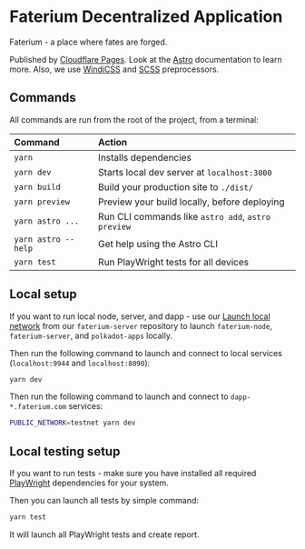# Faterium Decentralized Application

Faterium - a place where fates are forged.

Published by [Cloudflare Pages](https://pages.cloudflare.com/). Look at the [Astro](https://astro.build) documentation to learn more. Also, we use [WindiCSS](https://windicss.org/) and [SCSS](https://sass-lang.com/) preprocessors.

## Commands

All commands are run from the root of the project, from a terminal:

| Command				| Action											 |
| :--------------------- | :------------------------------------------------- |
| `yarn`			| Installs dependencies							  |
| `yarn dev`		  | Starts local dev server at `localhost:3000` |
| `yarn build`		| Build your production site to `./dist/`			|
| `yarn preview`	  | Preview your build locally, before deploying	   |
| `yarn astro ...`	| Run CLI commands like `astro add`, `astro preview` |
| `yarn astro --help` | Get help using the Astro CLI					   |
| `yarn test` 		| Run PlayWright tests for all devices				   |

## Local setup

If you want to run local node, server, and dapp - use our [Launch local network](https://github.com/faterium/faterium-server#docker-and-local-network) from our `faterium-server` repository to launch `faterium-node`, `faterium-server`, and `polkadot-apps` locally.

Then run the following command to launch and connect to local services (`localhost:9944` and `localhost:8090`):

```sh
yarn dev
```

Then run the following command to launch and connect to `dapp-*.faterium.com` services:

```sh
PUBLIC_NETWORK=testnet yarn dev
```

## Local testing setup

If you want to run tests - make sure you have installed all required [PlayWright](https://playwright.dev/docs/intro) dependencies for your system.

Then you can launch all tests by simple command:

```sh
yarn test
```

It will launch all PlayWright tests and create report.
